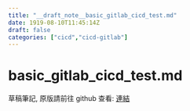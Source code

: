 ```yaml
---
title: "__draft_note__basic_gitlab_cicd_test.md"
date: 1919-08-10T11:45:14Z
draft: false
categories: ["cicd","cicd-gitlab"]
---
```


# basic_gitlab_cicd_test.md

草稿筆記, 原版請前往 github 查看: [連結](https://github.com/tinghaolai/just-random-note/blob/master/cicd/gitlab/basic_gitlab_cicd_test.md)